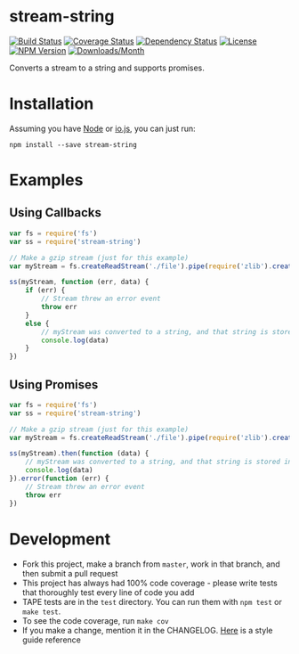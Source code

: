 # stream-string

[![Build Status](https://img.shields.io/travis/jamescostian/stream-string.svg?style=flat)](https://travis-ci.org/jamescostian/stream-string)
[![Coverage Status](https://img.shields.io/coveralls/jamescostian/stream-string.svg?style=flat)](https://coveralls.io/r/jamescostian/stream-string?branch=master)
[![Dependency Status](https://img.shields.io/gemnasium/jamescostian/stream-string.svg?style=flat)](https://gemnasium.com/jamescostian/stream-string)
[![License](https://img.shields.io/npm/l/stream-string.svg?style=flat)](https://github.com/jamescostian/stream-string/blob/master/LICENSE)
[![NPM Version](https://img.shields.io/npm/v/stream-string.svg?style=flat)](https://www.npmjs.com/package/stream-string)
[![Downloads/Month](https://img.shields.io/npm/dm/stream-string.svg?style=flat)](https://www.npmjs.com/package/stream-string)

Converts a stream to a string and supports promises.

# Installation

Assuming you have [Node](http://nodejs.org) or [io.js](http://iojs.org), you can just run:

```
npm install --save stream-string
```

# Examples

## Using Callbacks

```js
var fs = require('fs')
var ss = require('stream-string')

// Make a gzip stream (just for this example)
var myStream = fs.createReadStream('./file').pipe(require('zlib').createGzip())

ss(myStream, function (err, data) {
    if (err) {
        // Stream threw an error event
        throw err
    }
    else {
        // myStream was converted to a string, and that string is stored in data
        console.log(data)
    }
})
```

## Using Promises

```js
var fs = require('fs')
var ss = require('stream-string')

// Make a gzip stream (just for this example)
var myStream = fs.createReadStream('./file').pipe(require('zlib').createGzip())

ss(myStream).then(function (data) {
    // myStream was converted to a string, and that string is stored in data
    console.log(data)
}).error(function (err) {
    // Stream threw an error event
    throw err
})
```

# Development

+ Fork this project, make a branch from `master`, work in that branch, and then submit a pull request
+ This project has always had 100% code coverage - please write tests that thoroughly test every line of code you add
+ TAPE tests are in the `test` directory. You can run them with `npm test` or `make test`.
+ To see the code coverage, run `make cov`
+ If you make a change, mention it in the CHANGELOG. [Here](http://keepachangelog.com/) is a style guide reference
